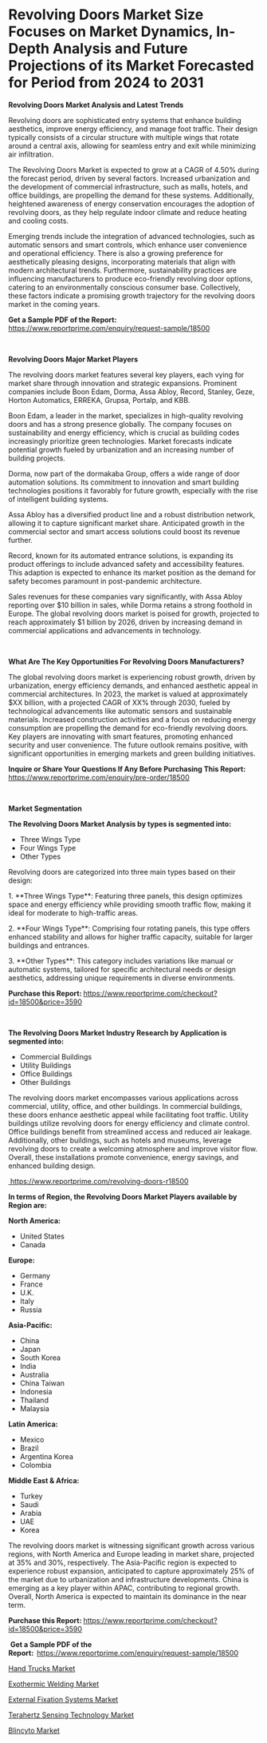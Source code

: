<p><h1>Revolving Doors Market Size Focuses on Market Dynamics, In-Depth Analysis and Future Projections of its Market Forecasted for Period from 2024 to 2031</h1></p><p><strong>Revolving Doors Market Analysis and Latest Trends</strong></p>
<p><p>Revolving doors are sophisticated entry systems that enhance building aesthetics, improve energy efficiency, and manage foot traffic. Their design typically consists of a circular structure with multiple wings that rotate around a central axis, allowing for seamless entry and exit while minimizing air infiltration. </p><p>The Revolving Doors Market is expected to grow at a CAGR of 4.50% during the forecast period, driven by several factors. Increased urbanization and the development of commercial infrastructure, such as malls, hotels, and office buildings, are propelling the demand for these systems. Additionally, heightened awareness of energy conservation encourages the adoption of revolving doors, as they help regulate indoor climate and reduce heating and cooling costs.</p><p>Emerging trends include the integration of advanced technologies, such as automatic sensors and smart controls, which enhance user convenience and operational efficiency. There is also a growing preference for aesthetically pleasing designs, incorporating materials that align with modern architectural trends. Furthermore, sustainability practices are influencing manufacturers to produce eco-friendly revolving door options, catering to an environmentally conscious consumer base. Collectively, these factors indicate a promising growth trajectory for the revolving doors market in the coming years.</p></p>
<p><strong>Get a Sample PDF of the Report:&nbsp;</strong> <a href="https://www.reportprime.com/enquiry/request-sample/18500?utm_campaign=11&utm_medium=2&utm_source=Github&utm_content=ia&utm_term=21112024&utm_id=revolving-doors">https://www.reportprime.com/enquiry/request-sample/18500</a></p>
<p>&nbsp;</p>
<p><strong>Revolving Doors Major Market Players</strong></p>
<p><p>The revolving doors market features several key players, each vying for market share through innovation and strategic expansions. Prominent companies include Boon Edam, Dorma, Assa Abloy, Record, Stanley, Geze, Horton Automatics, ERREKA, Grupsa, Portalp, and KBB. </p><p>Boon Edam, a leader in the market, specializes in high-quality revolving doors and has a strong presence globally. The company focuses on sustainability and energy efficiency, which is crucial as building codes increasingly prioritize green technologies. Market forecasts indicate potential growth fueled by urbanization and an increasing number of building projects. </p><p>Dorma, now part of the dormakaba Group, offers a wide range of door automation solutions. Its commitment to innovation and smart building technologies positions it favorably for future growth, especially with the rise of intelligent building systems. </p><p>Assa Abloy has a diversified product line and a robust distribution network, allowing it to capture significant market share. Anticipated growth in the commercial sector and smart access solutions could boost its revenue further.</p><p>Record, known for its automated entrance solutions, is expanding its product offerings to include advanced safety and accessibility features. This adaption is expected to enhance its market position as the demand for safety becomes paramount in post-pandemic architecture.</p><p>Sales revenues for these companies vary significantly, with Assa Abloy reporting over $10 billion in sales, while Dorma retains a strong foothold in Europe. The global revolving doors market is poised for growth, projected to reach approximately $1 billion by 2026, driven by increasing demand in commercial applications and advancements in technology.</p></p>
<p>&nbsp;</p>
<p><strong>What Are The Key Opportunities For Revolving Doors Manufacturers?</strong></p>
<p><p>The global revolving doors market is experiencing robust growth, driven by urbanization, energy efficiency demands, and enhanced aesthetic appeal in commercial architectures. In 2023, the market is valued at approximately $XX billion, with a projected CAGR of XX% through 2030, fueled by technological advancements like automatic sensors and sustainable materials. Increased construction activities and a focus on reducing energy consumption are propelling the demand for eco-friendly revolving doors. Key players are innovating with smart features, promoting enhanced security and user convenience. The future outlook remains positive, with significant opportunities in emerging markets and green building initiatives.</p></p>
<p><strong>Inquire or Share Your Questions If Any Before Purchasing This Report:</strong> <a href="https://www.reportprime.com/enquiry/pre-order/18500?utm_campaign=11&utm_medium=2&utm_source=Github&utm_content=ia&utm_term=21112024&utm_id=revolving-doors">https://www.reportprime.com/enquiry/pre-order/18500</a></p>
<p>&nbsp;</p>
<p><strong>Market Segmentation</strong></p>
<p><strong>The Revolving Doors Market Analysis by types is segmented into:</strong></p>
<p><ul><li>Three Wings Type</li><li>Four Wings Type</li><li>Other Types</li></ul></p>
<p><p>Revolving doors are categorized into three main types based on their design: </p><p>1. **Three Wings Type**: Featuring three panels, this design optimizes space and energy efficiency while providing smooth traffic flow, making it ideal for moderate to high-traffic areas.</p><p>  </p><p>2. **Four Wings Type**: Comprising four rotating panels, this type offers enhanced stability and allows for higher traffic capacity, suitable for larger buildings and entrances.</p><p>3. **Other Types**: This category includes variations like manual or automatic systems, tailored for specific architectural needs or design aesthetics, addressing unique requirements in diverse environments.</p></p>
<p><strong>Purchase this Report:&nbsp;</strong><a href="https://www.reportprime.com/checkout?id=18500&price=3590&utm_campaign=11&utm_medium=2&utm_source=Github&utm_content=ia&utm_term=21112024&utm_id=revolving-doors">https://www.reportprime.com/checkout?id=18500&price=3590</a></p>
<p>&nbsp;</p>
<p><strong>The Revolving Doors Market Industry Research by Application is segmented into:</strong></p>
<p><ul><li>Commercial Buildings</li><li>Utility Buildings</li><li>Office Buildings</li><li>Other Buildings</li></ul></p>
<p><p>The revolving doors market encompasses various applications across commercial, utility, office, and other buildings. In commercial buildings, these doors enhance aesthetic appeal while facilitating foot traffic. Utility buildings utilize revolving doors for energy efficiency and climate control. Office buildings benefit from streamlined access and reduced air leakage. Additionally, other buildings, such as hotels and museums, leverage revolving doors to create a welcoming atmosphere and improve visitor flow. Overall, these installations promote convenience, energy savings, and enhanced building design.</p></p>
<p><a href="https://www.reportprime.com/revolving-doors-r18500?utm_campaign=11&utm_medium=2&utm_source=Github&utm_content=ia&utm_term=21112024&utm_id=revolving-doors">&nbsp;https://www.reportprime.com/revolving-doors-r18500</a></p>
<p><strong>In terms of Region, the Revolving Doors Market Players available by Region are:</strong></p>
<p>
    <p> <strong> North America: </strong>
        <ul>
            <li>United States</li>
            <li>Canada</li>
        </ul>
        </p> 
    <p> <strong> Europe: </strong>
        <ul>
            <li>Germany</li>
            <li>France</li>
            <li>U.K.</li>
            <li>Italy</li>
            <li>Russia</li>
        </ul>
        </p> 
    <p> <strong> Asia-Pacific: </strong>
        <ul>
            <li>China</li>
            <li>Japan</li>
            <li>South Korea</li>
            <li>India</li>
            <li>Australia</li>
            <li>China Taiwan</li>
            <li>Indonesia</li>
            <li>Thailand</li>
            <li>Malaysia</li>
        </ul>
        </p> 
    <p> <strong> Latin America: </strong>
        <ul>
            <li>Mexico</li>
            <li>Brazil</li>
            <li>Argentina Korea</li>
            <li>Colombia</li>
        </ul>
        </p> 
    <p> <strong> Middle East & Africa: </strong>
        <ul>
            <li>Turkey</li>
            <li>Saudi</li>
            <li>Arabia</li>
            <li>UAE</li>
            <li>Korea</li>
        </ul>
    </p>
    </p>
<p><p>The revolving doors market is witnessing significant growth across various regions, with North America and Europe leading in market share, projected at 35% and 30%, respectively. The Asia-Pacific region is expected to experience robust expansion, anticipated to capture approximately 25% of the market due to urbanization and infrastructure developments. China is emerging as a key player within APAC, contributing to regional growth. Overall, North America is expected to maintain its dominance in the near term.</p></p>
<p><strong>Purchase this Report: </strong><a href="https://www.reportprime.com/checkout?id=18500&price=3590&utm_campaign=11&utm_medium=2&utm_source=Github&utm_content=ia&utm_term=21112024&utm_id=revolving-doors">https://www.reportprime.com/checkout?id=18500&price=3590</a></p>
<p>&nbsp;<strong>Get a Sample PDF of the Report:&nbsp;&nbsp;</strong><a href="https://www.reportprime.com/enquiry/request-sample/18500?utm_campaign=11&utm_medium=2&utm_source=Github&utm_content=ia&utm_term=21112024&utm_id=revolving-doors">https://www.reportprime.com/enquiry/request-sample/18500</a></p>
<p><strong></strong></p>
<p><p><a href="https://github.com/KamrulHadi87/Market-Research-Report-List-1/blob/main/hand-trucks-market.md?utm_campaign=11&utm_medium=2&utm_source=Github&utm_content=ia&utm_term=21112024&utm_id=revolving-doors">Hand Trucks Market</a></p><p><a href="https://www.linkedin.com/pulse/analytics-driven-insights-exothermic-welding-market-revenue-ulxee?utm_campaign=11&utm_medium=2&utm_source=Github&utm_content=ia&utm_term=21112024&utm_id=revolving-doors">Exothermic Welding Market</a></p><p><a href="https://github.com/ChiragRp1/Market-Research-Report-List-6/blob/main/external-fixation-systems-market.md?utm_campaign=11&utm_medium=2&utm_source=Github&utm_content=ia&utm_term=21112024&utm_id=revolving-doors">External Fixation Systems Market</a></p><p><a href="https://www.linkedin.com/pulse/in-depth-analysis-terahertz-sensing-technology-market-7sbne?utm_campaign=11&utm_medium=2&utm_source=Github&utm_content=ia&utm_term=21112024&utm_id=revolving-doors">Terahertz Sensing Technology Market</a></p><p><a href="https://issuu.com/reportprime-2/docs/blincyto-market-size-2030.pptx_b2ca81bcfd01d2?utm_campaign=11&utm_medium=2&utm_source=Github&utm_content=ia&utm_term=21112024&utm_id=revolving-doors">Blincyto Market</a></p></p>